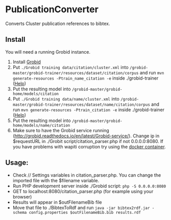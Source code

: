 # PublicationConverter

Converts Cluster publication references to bibtex.

## Install

You will need a running Grobid instance. 

1. Install [Grobid](http://grobid.readthedocs.io/en/latest/Install-Grobid/)
2. Put `./Grobid training data/citation/cluster.xml` into `/grobid-master/grobid-trainer/resources/dataset/citation/corpus` and run `mvn generate-resources -Ptrain_name_citation -e` inside ./grobid-trainer ([Help](http://grobid.readthedocs.io/en/latest/Training-the-models-of-Grobid/))
3. Put the resulting model into `/grobid-master/grobid-home/models/citation`
4. Put `./Grobid training data/name/cluster.xml` into `/grobid-master/grobid-trainer/resources/dataset/name/citation/corpus` and run `mvn generate-resources -Ptrain_citation -e` inside ./grobid-trainer ([Help](http://grobid.readthedocs.io/en/latest/Training-the-models-of-Grobid/))
5. Put the resulting model into `/grobid-master/grobid-home/models/name/citation`
6. Make sure to have the Grobid service running (http://grobid.readthedocs.io/en/latest/Grobid-service/). Change ip in $requestURL in ./Grobit script/citation_parser.php if not 0.0.0.0:8080. If you have problems with wapiti corruption try using the [docker container](http://grobid.readthedocs.io/en/latest/Grobid-docker/). 


## Usage:

- Check // Settings variables in citation_parser.php. You can change the imported file with the $filename variable.
- Run PHP development server inside ./Grobid script: `php -S 0.0.0.0:8080`
- GET to localhost:8080/citation_parser.php (for example using your browser)
- Results will appear in $outFilenameBib file
- Move that file to ./BibtexToRdf and run `java -jar bibtex2rdf.jar -schema config.properties $outFilenameBib.bib results.rdf`